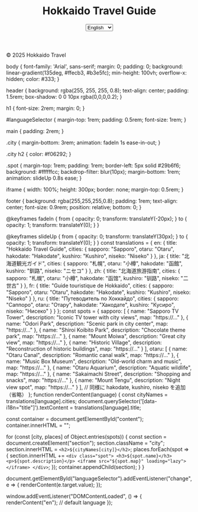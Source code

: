 <!DOCTYPE html>
<html lang="en">
<head>
  <meta charset="UTF-8" />
  <meta name="viewport" content="width=device-width, initial-scale=1.0" />
  <title>Hokkaido Travel Guide</title>
  <link rel="stylesheet" href="style.css" />
</head>
<body>
  <header>
    <h1 data-i18n="title">Hokkaido Travel Guide</h1>
    <select id="languageSelector">
      <option value="en">English</option>
      <option value="ja">日本語</option>
      <option value="zh">中文</option>
      <option value="fr">Français</option>
      <option value="ru">Русский</option>
    </select>
  </header>

  <main id="content"></main>

  <footer>
    <p>&copy; 2025 Hokkaido Travel</p>
  </footer>

  <script src="lang.js"></script>
  <script src="data.js"></script>
  <script src="main.js"></script>
</body>
</html>
body {
  font-family: 'Arial', sans-serif;
  margin: 0;
  padding: 0;
  background: linear-gradient(135deg, #ffecb3, #b3e5fc);
  min-height: 100vh;
  overflow-x: hidden;
  color: #333;
}

header {
  background: rgba(255, 255, 255, 0.8);
  text-align: center;
  padding: 1.5rem;
  box-shadow: 0 0 10px rgba(0,0,0,0.2);
}

h1 {
  font-size: 2rem;
  margin: 0;
}

#languageSelector {
  margin-top: 1rem;
  padding: 0.5rem;
  font-size: 1rem;
}

main {
  padding: 2rem;
}

.city {
  margin-bottom: 3rem;
  animation: fadeIn 1s ease-in-out;
}

.city h2 {
  color: #f06292;
}

.spot {
  margin-top: 1rem;
  padding: 1rem;
  border-left: 5px solid #29b6f6;
  background: #ffffffcc;
  backdrop-filter: blur(10px);
  margin-bottom: 1rem;
  animation: slideUp 0.8s ease;
}

iframe {
  width: 100%;
  height: 300px;
  border: none;
  margin-top: 0.5rem;
}

footer {
  background: rgba(255,255,255,0.8);
  padding: 1rem;
  text-align: center;
  font-size: 0.9rem;
  position: relative;
  bottom: 0;
}

@keyframes fadeIn {
  from { opacity: 0; transform: translateY(-20px); }
  to   { opacity: 1; transform: translateY(0); }
}

@keyframes slideUp {
  from { opacity: 0; transform: translateY(30px); }
  to   { opacity: 1; transform: translateY(0); }
}
const translations = {
  en: {
    title: "Hokkaido Travel Guide",
    cities: {
      sapporo: "Sapporo",
      otaru: "Otaru",
      hakodate: "Hakodate",
      kushiro: "Kushiro",
      niseko: "Niseko"
    }
  },
  ja: {
    title: "北海道観光ガイド",
    cities: {
      sapporo: "札幌",
      otaru: "小樽",
      hakodate: "函館",
      kushiro: "釧路",
      niseko: "ニセコ"
    }
  },
  zh: {
    title: "北海道旅游指南",
    cities: {
      sapporo: "札幌",
      otaru: "小樽",
      hakodate: "函馆",
      kushiro: "钏路",
      niseko: "二世古"
    }
  },
  fr: {
    title: "Guide touristique de Hokkaido",
    cities: {
      sapporo: "Sapporo",
      otaru: "Otaru",
      hakodate: "Hakodate",
      kushiro: "Kushiro",
      niseko: "Niseko"
    }
  },
  ru: {
    title: "Путеводитель по Хоккайдо",
    cities: {
      sapporo: "Саппоро",
      otaru: "Отару",
      hakodate: "Хакодате",
      kushiro: "Кусиро",
      niseko: "Нисеко"
    }
  }
};
const spots = {
  sapporo: [
    { name: "Sapporo TV Tower", description: "Iconic TV tower with city views", map: "https://..." },
    { name: "Odori Park", description: "Scenic park in city center", map: "https://..." },
    { name: "Shiroi Koibito Park", description: "Chocolate theme park", map: "https://..." },
    { name: "Mount Moiwa", description: "Great city view", map: "https://..." },
    { name: "Historic Village", description: "Reconstruction of historic buildings", map: "https://..." }
  ],
  otaru: [
    { name: "Otaru Canal", description: "Romantic canal walk", map: "https://..." },
    { name: "Music Box Museum", description: "Old-world charm and music", map: "https://..." },
    { name: "Otaru Aquarium", description: "Aquatic wildlife", map: "https://..." },
    { name: "Sakaimachi Street", description: "Shopping and snacks", map: "https://..." },
    { name: "Mount Tengu", description: "Night view spot", map: "https://..." }
  ],
  // 同様に hakodate, kushiro, niseko を追加（省略）
};
function renderContent(language) {
  const cityNames = translations[language].cities;
  document.querySelector('[data-i18n="title"]').textContent = translations[language].title;

  const container = document.getElementById("content");
  container.innerHTML = "";

  for (const [city, places] of Object.entries(spots)) {
    const section = document.createElement("section");
    section.className = "city";
    section.innerHTML = `<h2>${cityNames[city]}</h2>`;
    places.forEach(spot => {
      section.innerHTML += `
        <div class="spot">
          <h3>${spot.name}</h3>
          <p>${spot.description}</p>
          <iframe src="${spot.map}" loading="lazy"></iframe>
        </div>
      `;
    });
    container.appendChild(section);
  }
}

document.getElementById("languageSelector").addEventListener("change", e => {
  renderContent(e.target.value);
});

window.addEventListener("DOMContentLoaded", () => {
  renderContent("en"); // default language
});
